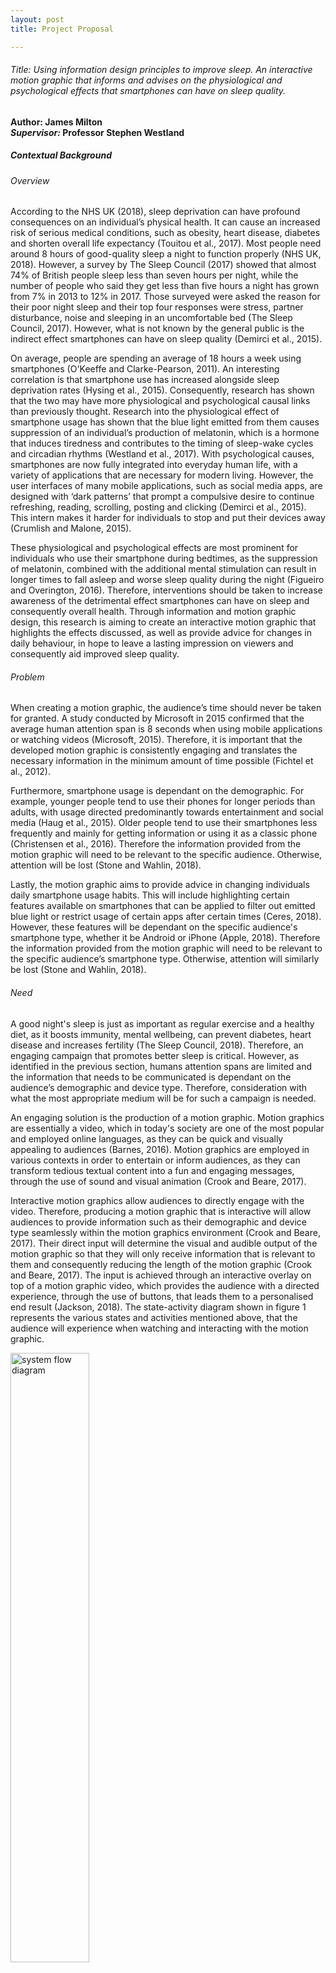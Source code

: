 ```yaml
---
layout: post
title: Project Proposal

---
```

###### Title: Using information design principles to improve sleep. An interactive motion graphic that informs and advises on the physiological and psychological effects that smartphones can have on sleep quality.   
**Author: James Milton**    
***Supervisor:* Professor Stephen Westland**    

##### Contextual Background  

###### Overview

According to the NHS UK (2018), sleep deprivation can have profound consequences on an individual’s physical health. It can cause an increased risk of serious medical conditions, such as obesity, heart disease, diabetes and shorten overall life expectancy (Touitou et al., 2017). Most people need around 8 hours of good-quality sleep a night to function properly (NHS UK, 2018). However, a survey by The Sleep Council (2017) showed that almost 74% of British people sleep less than seven hours per night, while the number of people who said they get less than five hours a night has grown from 7% in 2013 to 12% in 2017. Those surveyed were asked the reason for their poor night sleep and their top four responses were stress, partner disturbance, noise and sleeping in an uncomfortable bed (The Sleep Council, 2017). However, what is not known by the general public is the indirect effect smartphones can have on sleep quality (Demirci et al., 2015). 

On average, people are spending an average of 18 hours a week using smartphones (O'Keeffe and Clarke-Pearson, 2011). An interesting correlation is that smartphone use has increased alongside sleep deprivation rates (Hysing et al., 2015). Consequently, research has shown that the two may have more physiological and psychological causal links than previously thought. Research into the physiological effect of smartphone usage has shown that the blue light emitted from them causes suppression of an individual’s production of melatonin, which is a hormone that induces tiredness and contributes to the timing of sleep-wake cycles and circadian rhythms (Westland et al., 2017). With psychological causes, smartphones are now fully integrated into everyday human life, with a variety of applications that are necessary for modern living. However, the user interfaces of many mobile applications, such as social media apps, are designed with ‘dark patterns’ that prompt a compulsive desire to continue refreshing, reading, scrolling, posting and clicking (Demirci et al., 2015). This intern makes it harder for individuals to stop and put their devices away (Crumlish and Malone, 2015). 

These physiological and psychological effects are most prominent for individuals who use their smartphone during bedtimes, as the suppression of melatonin, combined with the additional mental stimulation can result in longer times to fall asleep and worse sleep quality during the night (Figueiro and Overington, 2016). Therefore, interventions should be taken to increase awareness of the detrimental effect smartphones can have on sleep and consequently overall health. Through information and motion graphic design, this research is aiming to create an interactive motion graphic that highlights the effects discussed, as well as provide advice for changes in daily behaviour, in hope to leave a lasting impression on viewers and consequently aid improved sleep quality.

###### Problem

When creating a motion graphic, the audience’s time should never be taken for granted. A study conducted by Microsoft in 2015 confirmed that the average human attention span is 8 seconds when using mobile applications or watching videos (Microsoft, 2015). Therefore, it is important that the developed motion graphic is consistently engaging and translates the necessary information in the minimum amount of time possible (Fichtel et al., 2012).

Furthermore, smartphone usage is dependant on the demographic. For example, younger people tend to use their phones for longer periods than adults, with usage directed predominantly towards entertainment and social media (Haug et al., 2015). Older people tend to use their smartphones less frequently and mainly for getting information or using it as a classic phone (Christensen et al., 2016). Therefore the information provided from the motion graphic will need to be relevant to the specific audience. Otherwise, attention will be lost (Stone and Wahlin, 2018).

Lastly, the motion graphic aims to provide advice in changing individuals daily smartphone usage habits. This will include highlighting certain features available on smartphones that can be applied to filter out emitted blue light or restrict usage of certain apps after certain times (Ceres, 2018). However, these features will be dependant on the specific audience's smartphone type, whether it be Android or iPhone (Apple, 2018). Therefore the information provided from the motion graphic will need to be relevant to the specific audience’s smartphone type. Otherwise, attention will similarly be lost (Stone and Wahlin, 2018). 

###### Need

A good night's sleep is just as important as regular exercise and a healthy diet, as it boosts immunity, mental wellbeing, can prevent diabetes, heart disease and increases fertility (The Sleep Council, 2018). Therefore, an engaging campaign that promotes better sleep is critical. However, as identified in the previous section, humans attention spans are limited and the information that needs to be communicated is dependant on the audience’s demographic and device type. Therefore, consideration with what the most appropriate medium will be for such a campaign is needed.

An engaging solution is the production of a motion graphic. Motion graphics are essentially a video, which in today's society are one of the most popular and employed online languages, as they can be quick and visually appealing to audiences (Barnes, 2016). Motion graphics are employed in various contexts in order to entertain or inform audiences, as they can transform tedious textual content into a fun and engaging messages, through the use of sound and visual animation (Crook and Beare, 2017).

Interactive motion graphics allow audiences to directly engage with the video. Therefore, producing a motion graphic that is interactive will allow audiences to provide information such as their demographic and device type seamlessly within the motion graphics environment (Crook and Beare, 2017). Their direct input will determine the visual and audible output of the motion graphic so that they will only receive information that is relevant to them and consequently reducing the length of the motion graphic (Crook and Beare, 2017). The input is achieved through an interactive overlay on top of a motion graphic video, which provides the audience with a directed experience, through the use of buttons, that leads them to a personalised end result (Jackson, 2018). The state-activity diagram shown in figure 1 represents the various states and activities mentioned above, that the audience will experience when watching and interacting with the motion graphic.


<img src="{{ site.baseurl }}/images/2019/01/projectproposal/systemflowdiagram.png" alt="system flow diagram" style="width: 50%;"/>

<p align="center">Figure 1: System Flow Diagram for the proposed interactive motion graphic</p>

###### Research conducted

From the author’s research, an interactive motion graphic that highlights and advises on the effect smartphone usage has on sleep, is not yet known to previously exist in the world. However, the phenomenon of the smartphone’s effect on sleep is not new knowledge, as it is recognised by health organisations such as the NHS (NHS UK, 2018). Nevertheless, the way the NHS and other organisations communicate the phenomenon and provide advice is primarily via textual means or through slightly improved static visual infographics. Therefore, the remainder of this section will be evaluating some previous textual and infographic examples that highlight and advise on the effects smartphones have on sleep. After which, good design practices that can be adapted into a motion graphic medium will be identified from the examples.

<img src="{{ site.baseurl }}/images/2019/01/projectproposal/nhssleepwebsite.png" alt="The NHS’ information page on the effects of smartphone usage on sleep" style="width: 50%;"/>

<p align="center">Figure 2: The NHS’ information page on the effects of smartphone usage on sleep (NHS UK, 2016)</p>

<img src="{{ site.baseurl }}/images/2019/01/projectproposal/businessinsidersleepwebsite.png" alt="Business Insider’s information page with a visual infographic demonstrating the effect of smartphone usage on sleep" style="width: 50%;"/>

<p align="center">Figure 3: Business Insider’s information page with a visual infographic demonstrating the effect of smartphone usage on sleep (Business Insider, 2015)</p>

<img src="{{ site.baseurl }}/images/2019/01/projectproposal/speciesinpieces.png" alt="Species in Pieces. An interactive information motion graphic about 30 of the world’s most distinct and endangered species" style="width: 50%;"/>

<p align="center">Figure 4: Species in Pieces. An interactive information motion graphic about 30 of the world’s most distinct and endangered species (James, 2015)</p>

When providing information to an audience, the content should be provided as briefly and as simply as possible (Rendgen et al., 2012). This is supported by an American study, which showed that people prefer more action-directed information rather than long paragraphs about health information (Leroy et al., 2006). The NHS and Business Insider have both released web pages that provide information on the effect smartphones have on sleep, as seen in figures 2 and 3 respectively. However, the NHS’ approach falls foul of Leroy et al’s (2006) practice of keeping information as brief as possible, as it is 1100 words of text-only content. On the contrary, Business Insider has instead used an infographic to communicate most of their information, leaving only 100 words left written. Infographics simplify complicated concepts and are much more effective at communicating information than text, due to the fact that the human brain can process visuals more intuitively and quickly than text (Rendgen et al., 2012).

In today's world, the competition to get the audience’s attention with provocative and eye-catching visuals is extremely competitive. Consequently, static infographics are less likely to be visually stimulating enough to catch the eye of any internet user on their own (Barnes, 2016). Nowadays, a lot of the content found on the internet try to emulate the interactive experience provided by video games, with immersive experiences, interactivity and personalised storytelling (Crook and Beare, 2017). Species in Pieces, as shown in figure 3, is an animated and interactive information piece. It immediately grabs the attention of the audience with stunning motion graphics and vivid colours (Rendgen et al., 2012). Once more, the interactivity allows the audience to directly dictate the pace of the motion graphic by using the arrows on the right side of the display, further preventing the audience to lose attention (Stone and Wahlin, 2018). Further good design features of this piece that should be adopted into the specialist project are the use of only flat colours with lots of white space. This minimalist approach reduces clutter and makes it easier to navigate around, so the viewer is able to focus on each section at a time, without being distracted (White, 2011).

##### The project aims and perceived need

The aim of this project is to develop an interactive motion graphic, aimed at highlighting the issues and consequences that prolonged smartphone usage has on sleep and to provide advice for changes in individual’s mobile usage daily behaviour. A well-designed interactive motion graphic that is quick, engaging and easily shareable could leave a lasting impression on audiences and consequently lead to positive behavioural changes and better sleep quality for many people as a result.

##### Objectives

###### Objective 1

Evaluate existing information sources and relevant research available about the effect of smartphone usage has on sleep. Related objectives are to:
- 1.1. Produce a literature review on the primary specialist project subject areas, which include but are not limited to: user experience design, the effect of light and colour on sleep and motion graphic design. This will also entail researching appropriate research methods and relevant design principles, such as graphic design, typography and digital design.
- 1.2. As an interactive motion graphic that highlights and advises on the effect smartphone usage has on sleep is not yet known to previously exist, evaluate the design principles of existing static infographics about sleep hygiene, as well as relevant existing interactive motion graphics that are based on other topics.
- 1.3. Perform a series of usability tests and refinements, to identify the best content and design solutions that will maximise comprehension and engagement of information and advice for smartphone users.

###### Objective 2
Design an interactive motion graphic with voiceover to make well-sourced information and advice about smartphone usage and sleep more stimulating, engaging and accessible to audiences from a range of demographics and whose first language may not be English. Related objectives are to:
- 2.1. Write a storyboard for the interactive motion graphic and test suitability with potential audiences and iterate until a suitable design solution is reached.
- 2.2. Develop, refine and finalise an interactive motion graphic with and voiceover.

###### Objective 3
Verify the success of the interactive motion graphic through usability testing and Likert scale online questionnaire, in order to establish whether audiences find it engaging and whether it is successful in improving comprehension from sole text or static infographic alternatives. Related objectives are:
- 3.1. Conduct usability testing.
- 3.2. Construct and share an online questionnaire form.
- 3.3. Analyse test findings.
- 3.4. Refine prototype design from test findings.

###### Objective 4
To contribute to knowledge, research and practice in the field of interactive motion graphic design, which is under-researched when compared to other information design fields, such as infographics. Related objectives are:
- 4.1. Collect a set of guidelines for the design of informative interactive motion graphics, that will assist teachers, designers and researchers.
- 4.2. Define theories on the impact of interactive motion graphics within the sleep hygiene arena.
- 4.3. Write the research findings in an internationally peer-reviewed design journal.

##### Methodology
###### Information Collection
**Literature Review**	  
In order to gain a better understanding of the design principles used in other information sources that focus on the effect smartphones have on sleep, a literature review will need to be conducted, in order to determine what design principles and features would be most appropriate for implementation into an interactive motion graphic. A literature review is an example of secondary research and is critical to human centred design (Martin and Hanington, 2012). It should be conducted early on into the project, as it will help establish what research has already been done, what should be repeated and identify what gaps in research that could be approached by this project (Martin and Hanington, 2012). 

**Survey**	  
A survey of existing textual and static infographic information sources on the effects of smartphones on sleep will be carried out. As there are no existing interactive motion graphics pieces on the effects of smartphones on sleep, in order to determine what design features and functions of interactive motion graphics are most preferred by professionals and designers, survey of other relevant interactive motion graphics pieces, such as Species in Pieces as seen in Figure 4 will also be evaluated. The survey would present visual examples of these existing infographic examples and then participants would be asked their preference of design features and layout for such a proposed motion graphic. Surveys are a primary research method for gathering quantitative data fast, without requiring the researcher to be present (Muratovski, 2015). This is a practical benefit for this project as participants may be in various locations across the country.

###### Analysis and Development
**SWOT Analysis**	  
A SWOT analysis, which stands for strength, weakness, opportunities and threat is one of the most regularly used project planning methods, along with PEST analysis, which stands for political, economic, social and technological (Panagiotou, 2003). Using this approach may help discover issues early on, consequently helping to avoid failure at an early stage and to develop upon the production of the motion graphics’ effectiveness.

**Storyboarding**	  
As animation of motion graphics is time-consuming, storyboarding is a fundamental method to plan out the design output and to test the concepts appropriateness (Simon, 2015). Storyboarding also allows for various design choices to be considered at an early stage of the prototype and development process, such as conceptualising the content, graphics and animation (Martin and Hanington, 2012).

###### Evaluation
**Likert Scale Online Questionnaire**	  
To validate the success of the developed prototype, a Likert scale questionnaire will be used to compare the engagement, comprehension and usefulness of the project outputs with existing textual and static infographic alternatives. Sixty-nine per cent of the population worldwide already own a mobile phone (GSMA Intelligence, 2019). Therefore, as the audience or the questionnaire does not need to be region specific. However, as identified in the contextual background, usage of mobile phones is age and gender specific (van Deursen et al., 2015). Therefore, the chosen participants for the online questionnaire will be 18-70 years old mobile phone users, as well as designers or people from the motion graphic and infographic design industry. An advantage of using a Likert scale questionnaire is that they are the most universal method for survey collection and responses can be quickly quantified, efficiently and inexpensively (Martin and Hanington, 2012). Additionally, a Likert scale questionnaire allows participants to respond to a degree of agreement, such as using a 1-10 scale. Therefore, question answering is consequently easier on the respondent and helps prevent bias from leading questions (Laurel, 2003). In terms of distribution, questionnaires have high versatility and can be sent via social media or given in person. For this project, an online platform such as Google Forms will be used for the online questionnaire because of their ease of collecting and analysing quantitative data (Martin and Hanington, 2012).

**Usability Testing**	  
The usability testing will be implemented on the final design to validate the effectiveness of the outcome. It will consist of at least 5 users to evaluate the learnability, efficiency, memorability, errors and satisfaction of the design in person. The qualitative results will then be used to evaluate the design principles used and outline any possible improvements for future development (Nielson, 2012).

##### Feasibility
###### Skills
**Skills I Have**	
- I am experienced in the necessary Adobe programmes that would be needed to create the elements involved in a motion graphic, such as Illustrator for creating graphics and Photoshop for image manipulation.
- My digital skills also extend to software engineering, which will be required to enable the motion graphic to become interactive.
- Capable of conceptualising an idea from a rough sketch into a finalised high-quality output. 
- Have a solid foundation of knowledge on typographic, information, graphic and digital design, which will aid the project. 
- I have strong knowledge of the research methodologies required to analyse and evaluate a design output, such as constructing Likert scale questionnaires.
- I have strong research skills that can aid the review of literature and design principles, in order to help discover findings that may be advantageous to the research project. 
- Capable of turning in-depth research and application of design principles into creative output. 

**Skills Required**	
- I have limited experience with creating motion graphic design outputs and using Adobe After Effects. However, the skills could be obtained through self-directed study and asking specialists within the University’s Design faculty.
- I have limited experience in planning and conducting face to face usability tests with real-life participants. However, the skills could be obtained self-directed study and asking specialists within the University’s Design faculty.
- An improvement on my, planning, time management self-critical skills.

###### Participants
**Participants/users**	  
General smartphones users, male and female and aged above 18 years old will participate. Although many 18-year-olds and under own smartphones, specialist ethics approval is required to involve children in research. Therefore, due to the restricted timescale of this project, time will not be spent applying for specialist ethics approval for children. Participants will be involved in the research and design phases of the project including the questionnaires, surveys, user testing and evaluation at the end of the project. Participants will be recruited from social media and through word of mouth. 

**Experts**	  
The project will be supervised by Professor Stephen Westland, whose expertise in research, colour science, colour imaging, colour design and lighting will ensure the research and design process is efficient and carried out to a high standard.

**Stakeholders**  	  	
Health organisations such as the NHS or online news organisations could benefit from the design outcome as it could be shared across their vast networks to spread awareness of the issue at hand. Additionally, the University of Leeds who will benefit from the research being conducted.

###### Risks
**SWOT Analysis**	
<img src="{{ site.baseurl }}/images/2019/01/projectproposal/swotanalysis.png" alt="swot analysis" style="width: 60%;"/>

**Time Risks**	
- Personal and participant work responsibilities pose a time risk to the project. Nevertheless, this can be alleviated through effective communication with participants and using a Gantt to manage time.
- Extraneous variables from usability testing could also affect the timeline, such as faulty equipment. This risk could be mitigated by providing more time to manage additional research and examine data.
- Considering the lack of experience in motion graphic design, it is difficult to estimate a timeline for constructing the storyboard and developing the visual output. This could result in the project to take longer than anticipated. Providing a comfortable time buffer would help to mitigate this risk.

**Process Risks**	
- Location of participants and experts and the risk of anybody falling ill poses a risk to the project. This can be mitigated by carrying out research that doesn't involve travel, such as surveys. Or conducting research that does require travel, such as usability testing, early on in the project. 
- Producing high-quality motion graphics are time-consuming. To mitigate the risk of time being wasted during the development, storyboarding and surveying will be carried out to make sure a prototype is suitable to continue with development. Also, further research on motion graphic design and discussions with relevant experts will help mitigate this risk.

**Participant Risks**	  	
- Being prepared for participants who may have relevant medical conditions that need to be taken into consideration, such as poor vision.
- As we may be dealing with participants with sleeping conditions such as insomnia, participant distress and discomfort are an ethical risk to consider.  To tackle this risk, participants and the subject matter must be approached in a professional, empathetic and understanding manner. 

##### Design outcomes
The final design outcome will be a well-designed interactive motion graphic which highlights the consequences that prolonged smartphone usage has on sleep quality in an infographic animation form. It will also provide advice for changes in daily behaviour to improve sleep quality, such as highlighting available smartphone features that filter out blue light or restrict usage after a certain time. The final design should be informative, attention-grabbing and memorable. An interactive motion graphic has been chosen to be the output of this project as they can are quick to consume and visually appealing to audiences (Barnes, 2016). Furthermore, the nature of interactive motion graphics means they can be distributed and shared easily. Therefore, if successful, there is the potential for this interactive motion graphic to be shared widely, allowing awareness to be spread to many smartphone users globally.

##### Gantt Chart

<iframe src="https://docs.google.com/spreadsheets/d/e/2PACX-1vSKq72T77adeC5hjJkR_GmRVHRiwjGipPyc4KjKJFh9ZwwKNeXsCl10jwVpjHef75hbfOhBMLIj-gKr/pubhtml?gid=0&amp;single=true&amp;widget=true&amp;headers=false" width="100%" height="600"></iframe>

##### References	

Apple 2018. Use Night Shift on your iPhone, iPad, and iPod touch. *Apple Support*. [Online]. [Accessed 4 December 2018]. Available from: https://support.apple.com/en-gb/HT207570.

Barnes, S. 2016. Studies in the Efficacy of Motion Graphics: The Effects of Complex Animation on the Exposition Offered by Motion Graphics. *Animation*. 11(2),pp.146-168.

Business Insider 2015. *How smartphone light affects your brain and body* [Online]. [Accessed 14 January 2019]. Available from: https://www.businessinsider.com/how-smartphone-light-affects-your-brain-and-body-2015-9.

Ceres, P. 2018. How to Use Apple’s Screen Time Controls on iOS 12. *WIRED*. [Online]. [Accessed 18 January 2019]. Available from: https://www.wired.com/story/how-to-use-screen-time-ios-12/.

Christensen, M., Bettencourt, L., Kaye, L., Moturu, S., Nguyen, K., Olgin, J., Pletcher, M. and Marcus, G. 2016. Direct Measurements of Smartphone Screen-Time: Relationships with Demographics and Sleep. *PLOS ONE*. 11(11),p.e0165331.

Crook, I. and Beare, P. 2017. *Motion Graphics: Principles and Practices from the Ground Up* 1st ed. London: Bloomsbury.

Crumlish, C. and Malone, E. 2015. *Designing social interfaces* 2nd ed. Beijing: O'Reilly.

Demirci, K., Akgönül, M. and Akpinar, A. 2015. Relationship of smartphone use severity with sleep quality, depression, and anxiety in university students. *Journal of Behavioral Addictions*. 4(2),pp.85-92.

Fichtel, S., Finke, T. and Manger, S. 2012. *Informotion: Animated Infographics* 1st ed. Berlin: Gestalten.

Figueiro, M. and Overington, D. 2016. Self-luminous devices and melatonin suppression in adolescents. *Lighting Research & Technology*. 48(8),pp.966-975.

GSMA Intelligence 2019. Definitive data and analysis for the mobile industry. *Gsmaintelligence.com*. [Online]. [Accessed 17 January 2019]. Available from: https://www.gsmaintelligence.com/.

Haug, S., Castro, R., Kwon, M., Filler, A., Kowatsch, T. and Schaub, M. 2015. Smartphone use and smartphone addiction among young people in Switzerland. *Journal of Behavioral Addictions*. 4(4),pp.299-307.

Hysing, M., Pallesen, S., Stormark, K., Jakobsen, R., Lundervold, A. and Sivertsen, B. 2015. Sleep and use of electronic devices in adolescence: results from a large population-based study. *BMJ Open*. 5(1),pp.e006748-e006748.

Jackson, C. 2018. *After Effects for Designers: Graphic and Interactive Design in Motion* 1st ed. New York: Focal Press.

James, B. 2015. In Pieces - 30 Endangered Species. *Species-in-pieces.com*. [Online]. [Accessed 14 January 2019]. Available from: http://species-in-pieces.com/.

Laurel, B. 2003. *Design research* 1st ed. Cambridge, Mass.: MIT Press.

Leroy, G., Eryilmaz, E. and Laroya, B. 2006. Health Information Text Characteristics. *AMIA Annu Symp Proc* . 1(1),pp.479–483.

Martin, B. and Hanington, B. 2012. Universal Methods of Design: *100 Ways to Research Complex Problems, Develop Innovative Ideas, and Design Effective Solutions​* 1st ed. Beverly, MA: Rockport Publishers.

Microsoft 2015. Attention spans [Online]. *Microsoft Canada*. [Accessed 19 December 2018]. Available from: https://www.scribd.com/document/265348695/Microsoft-Attention-Spans-Research-Report.

Muratovski, G. 2015. *Research for designers* 1st ed. New York: Sage Publications.

NHS UK 2016. *Smartphones and tablets 'disrupt children's sleep'* [Online]. [Accessed 14 January 2019]. Available from: https://www.nhs.uk/news/pregnancy-and-child/smartphones-and-tablets-disrupt-childrens-sleep/.

NHS UK 2018. Why lack of sleep is bad for your health. *nhs.uk*. [Online]. [Accessed 13 January 2019]. Available from: https://www.nhs.uk/live-well/sleep-and-tiredness/why-lack-of-sleep-is-bad-for-your-health/.

Nielson, J. 2012. Usability 101: Introduction to Usability. *Nielsen Norman Group*. [Online]. [Accessed 17 January 2019]. Available from: https://www.nngroup.com/articles/usability-101-introduction-to-usability/.

O'Keeffe, G. and Clarke-Pearson, K. 2011. The Impact of Social Media on Children, Adolescents, and Families. *Pediatrics*. 127(4),pp.800-804.

Panagiotou, G. 2003. Bringing SWOT into Focus. *Business Strategy Review*. 14(2),pp.8-10.

Rendgen, S., Wiedemann, J., Ciuccarelli, P., Wurman, R., Rogers, S. and Holmes, N. 2012. *Information graphics* 1st ed. Cologne: Taschen.

Simon, M. 2015. Storyboards: *Motion in Art* 3rd ed. Oxford: Focal.

Sleep.org 2018. Is Your Smartphone Ruining Your Sleep? Sleep.org. *Sleep.org*. [Online]. [Accessed 17 January 2019]. Available from: https://www.sleep.org/articles/is-your-smartphone-ruining-your-sleep/.

Stone, R. and Wahlin, L. 2018. *The Theory and Practice of Motion Design* 1st ed. New York: Routledge.

The Sleep Council 2018. Helping you get a better night's sleep - The Sleep Council. *The Sleep Council*. [Online]. [Accessed 17 January 2019]. Available from: https://sleepcouncil.org.uk/.

The Sleep Council 2017. *The Great British Bedtime Report* [Online]. Skipton: The Sleep Council. [Accessed 13 January 2019]. Available from: https://sleepcouncil.org.uk/wp-content/uploads/2018/04/The-Great-British-Bedtime-Report-2017.pdf.

Touitou, Y., Reinberg, A. and Touitou, D. 2017. Association between light at night, melatonin secretion, sleep deprivation, and the internal clock: Health impacts and mechanisms of circadian disruption. *Life Sciences*. 173(1),pp.94-106.

van Deursen, A., Bolle, C., Hegner, S. and Kommers, P. 2015. Modelling habitual and addictive smartphone behavior: The role of smartphone usage types, emotional intelligence, social stress, self-regulation, age, and gender. *Computers in Human Behavior*. 45(1),pp.411-420.

Westland, S., Pan, Q. and Lee, S. 2017. A review of the effects of colour and light on non-image function in humans. *Coloration Technology*. 133(5),pp.349-361.

White, A. 2011. *The Elements of Graphic Design* 2nd ed. New York, NY: Allworth Press.